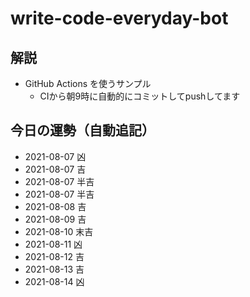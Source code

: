 # write-code-everyday-bot

## 解説

- GitHub Actions を使うサンプル
  - CIから朝9時に自動的にコミットしてpushしてます

## 今日の運勢（自動追記）

- 2021-08-07 凶
- 2021-08-07 吉
- 2021-08-07 半吉
- 2021-08-07 半吉
- 2021-08-08 吉
- 2021-08-09 吉
- 2021-08-10 末吉
- 2021-08-11 凶
- 2021-08-12 吉
- 2021-08-13 吉
- 2021-08-14 凶
